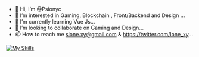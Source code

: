 - 👋 Hi, I’m @Psionyc
- 👀 I’m interested in Gaming, Blockchain , Front/Backend and Design ...
- 🌱 I’m currently learning Vue Js...
- 💞️ I’m looking to collaborate on Gaming and Design...
- 📫 How to reach me sione.xy@gmail.com & https://twitter.com/Ione_xy...

[![My Skills](https://skillicons.dev/icons?i=js,tailwind,flutter,wasm,nextjs,vue,nuxtjs,figma,godot,tauri,rust,bun)](https://skillicons.dev)

<!---
Psionyc/Psionyc is a ✨ special ✨ repository because its `README.md` (this file) appears on your GitHub profile.
You can click the Preview link to take a look at your changes.
--->
